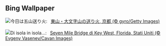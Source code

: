 ## Bing Wallpaper
![](https://www.bing.com/th?id=OHR.GozanOkuribi2023_JA-JP6571429669_UHD.jpg&w=1000)今日は五山送り火:&nbsp;&ensp;[東山・大文字山の送り火, 京都 (© gyro/Getty Images)](https://www.bing.com/th?id=OHR.GozanOkuribi2023_JA-JP6571429669_UHD.jpg)
<br><br/>
![](https://www.bing.com/th?id=OHR.KeyWestBridge_IT-IT1027953700_UHD.jpg&w=1000)Di isola in isola...:&nbsp;&ensp;[Seven Mile Bridge di Key West, Florida, Stati Uniti (© Evgeny Vasenev/Cavan Images)](https://www.bing.com/th?id=OHR.KeyWestBridge_IT-IT1027953700_UHD.jpg)
<br><br/>
